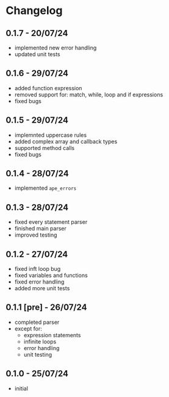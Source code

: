 # Changelog

## 0.1.7 - 20/07/24

- implemented new error handling
- updated unit tests

## 0.1.6 - 29/07/24

- added function expression
- removed support for: match, while, loop and if expressions
- fixed bugs

## 0.1.5 - 29/07/24

- implemnted uppercase rules
- added complex array and callback types
- supported method calls
- fixed bugs

## 0.1.4 - 28/07/24

- implemented `ape_errors`

## 0.1.3 - 28/07/24

- fixed every statement parser
- finished main parser
- improved testing

## 0.1.2 - 27/07/24

- fixed inft loop bug
- fixed variables and functions
- fixed error handling
- added more unit tests

## 0.1.1 [pre] - 26/07/24

- completed parser
- except for:
  - expression statements
  - infinite loops
  - error handling
  - unit testing

## 0.1.0 - 25/07/24

- initial
